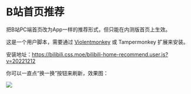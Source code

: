 # B站首页推荐
把B站PC端首页改为App一样的推荐形式，但只能在内测版首页上生效。

这是一个用户脚本，需要通过 [Violentmonkey](https://violentmonkey.github.io/get-it/) 或 Tampermonkey 扩展来安装。

安装地址：https://bilibili.css.moe/bilibili-home-recommend.user.js?v=20221212

你可以一直点“换一换”按钮来刷新，效果图：

![](https://bilibili.css.moe/image.png)
